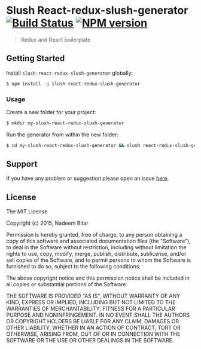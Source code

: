 # Slush React-redux-slush-generator [![Build Status](https://secure.travis-ci.org/shinzui/slush-react-redux-slush-generator.png?branch=master)](https://travis-ci.org/shinzui/slush-react-redux-slush-generator) [![NPM version](https://badge-me.herokuapp.com/api/npm/slush-react-redux-slush-generator.png)](http://badges.enytc.com/for/npm/slush-react-redux-slush-generator)

> Redux and React boilerplate 


## Getting Started

Install `slush-react-redux-slush-generator` globally:

```bash
$ npm install -g slush-react-redux-slush-generator
```

### Usage

Create a new folder for your project:

```bash
$ mkdir my-slush-react-redux-slush-generator
```

Run the generator from within the new folder:

```bash
$ cd my-slush-react-redux-slush-generator && slush react-redux-slush-generator
```

## Support
If you have any problem or suggestion please open an issue [here](https://github.com/shinzui/slush-react-redux-slush-generator/issues).

## License 

The MIT License

Copyright (c) 2015, Nadeem Bitar

Permission is hereby granted, free of charge, to any person
obtaining a copy of this software and associated documentation
files (the "Software"), to deal in the Software without
restriction, including without limitation the rights to use,
copy, modify, merge, publish, distribute, sublicense, and/or sell
copies of the Software, and to permit persons to whom the
Software is furnished to do so, subject to the following
conditions:

The above copyright notice and this permission notice shall be
included in all copies or substantial portions of the Software.

THE SOFTWARE IS PROVIDED "AS IS", WITHOUT WARRANTY OF ANY KIND,
EXPRESS OR IMPLIED, INCLUDING BUT NOT LIMITED TO THE WARRANTIES
OF MERCHANTABILITY, FITNESS FOR A PARTICULAR PURPOSE AND
NONINFRINGEMENT. IN NO EVENT SHALL THE AUTHORS OR COPYRIGHT
HOLDERS BE LIABLE FOR ANY CLAIM, DAMAGES OR OTHER LIABILITY,
WHETHER IN AN ACTION OF CONTRACT, TORT OR OTHERWISE, ARISING
FROM, OUT OF OR IN CONNECTION WITH THE SOFTWARE OR THE USE OR
OTHER DEALINGS IN THE SOFTWARE.

